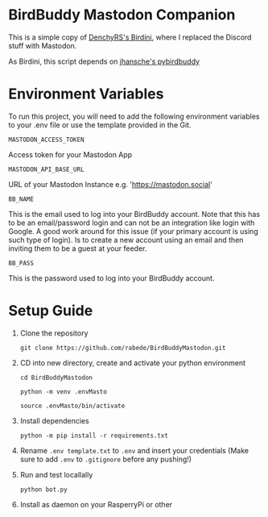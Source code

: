 
# BirdBuddy Mastodon Companion

This is a simple copy of [DenchyRS's Birdini](https://github.com/DenchyRS/Birdini), where I replaced the Discord stuff with Mastodon.

As Birdini, this script depends on [jhansche's pybirdbuddy](https://github.com/jhansche/pybirdbuddy)

# Environment Variables

To run this project, you will need to add the following environment variables to your .env file or use the template provided in the Git.

`MASTODON_ACCESS_TOKEN`

Access token for your Mastodon App 

`MASTODON_API_BASE_URL`

URL of your Mastodon Instance e.g. 'https://mastodon.social' 


`BB_NAME`

This is the email used to log into your BirdBuddy account. Note that this has to be an email/password login and can not be an integration like login with Google. A good work around for this issue (if your primary account is using such type of login). Is to create a new account using an email and then inviting them to be a guest at your feeder.

`BB_PASS`

This is the password used to log into your BirdBuddy account.

# Setup Guide

1. Clone the repository

    `git clone https://github.com/rabede/BirdBuddyMastodon.git`

2. CD into new directory, create and activate your python environment

    `cd BirdBuddyMastodon`

    `python -m venv .envMasto`

    `source .envMasto/bin/activate`

3. Install dependencies

    `python -m pip install -r requirements.txt`

4. Rename `.env template.txt` to `.env` and insert your credentials (Make sure to add `.env` to `.gitignore` before any pushing!)   

5. Run and test locallally

    `python bot.py`

6. Install as daemon on your RasperryPi or other    
